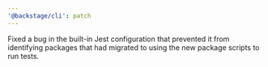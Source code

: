 ```yaml
---
'@backstage/cli': patch
---
```


Fixed a bug in the built-in Jest configuration that prevented it from identifying packages that had migrated to using the new package scripts to run tests.
